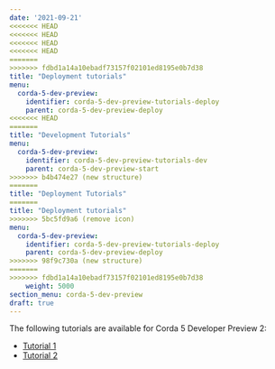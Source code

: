 ```yaml
---
date: '2021-09-21'
<<<<<<< HEAD
<<<<<<< HEAD
<<<<<<< HEAD
<<<<<<< HEAD
=======
>>>>>>> fdbd1a14a10ebadf73157f02101ed8195e0b7d38
title: "Deployment tutorials"
menu:
  corda-5-dev-preview:
    identifier: corda-5-dev-preview-tutorials-deploy
    parent: corda-5-dev-preview-deploy
<<<<<<< HEAD
=======
title: "Development Tutorials"
menu:
  corda-5-dev-preview:
    identifier: corda-5-dev-preview-tutorials-dev
    parent: corda-5-dev-preview-start
>>>>>>> b4b474e27 (new structure)
=======
title: "Deployment Tutorials"
=======
title: "Deployment tutorials"
>>>>>>> 5bc5fd9a6 (remove icon)
menu:
  corda-5-dev-preview:
    identifier: corda-5-dev-preview-tutorials-deploy
    parent: corda-5-dev-preview-deploy
>>>>>>> 98f9c730a (new structure)
=======
>>>>>>> fdbd1a14a10ebadf73157f02101ed8195e0b7d38
    weight: 5000
section_menu: corda-5-dev-preview
draft: true
---
```


The following tutorials are available for Corda 5 Developer Preview 2:
* [Tutorial 1](tutorial-one.html)
* [Tutorial 2](tutorial-two.html)
